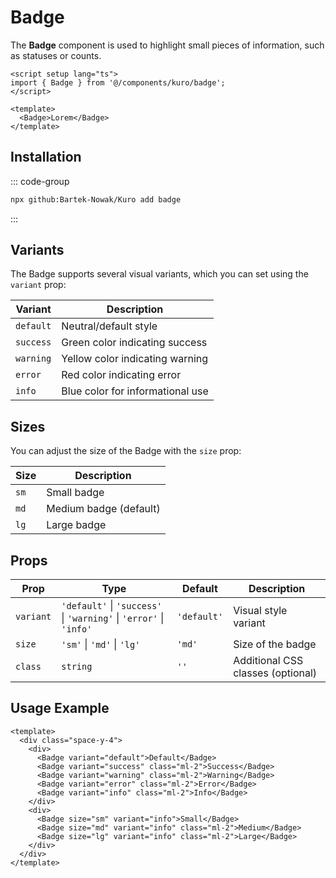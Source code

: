 # Badge

The **Badge** component is used to highlight small pieces of information, such as statuses or counts.

```vue
<script setup lang="ts">
import { Badge } from '@/components/kuro/badge';
</script>

<template>
  <Badge>Lorem</Badge>
</template>
```
## Installation

::: code-group
```bash
npx github:Bartek-Nowak/Kuro add badge
```
:::

## Variants

The Badge supports several visual variants, which you can set using the `variant` prop:

| Variant   | Description                   |
| --------- | -----------------------------|
| `default` | Neutral/default style          |
| `success` | Green color indicating success|
| `warning` | Yellow color indicating warning|
| `error`   | Red color indicating error    |
| `info`    | Blue color for informational use|

## Sizes

You can adjust the size of the Badge with the `size` prop:

| Size   | Description       |
| ------ | ----------------- |
| `sm`   | Small badge       |
| `md`   | Medium badge (default) |
| `lg`   | Large badge       |

## Props

| Prop     | Type                            | Default   | Description                         |
| -------- | -------------------------------| --------- | ----------------------------------|
| `variant`| `'default'` \| `'success'` \| `'warning'` \| `'error'` \| `'info'` | `'default'` | Visual style variant               |
| `size`   | `'sm'` \| `'md'` \| `'lg'`     | `'md'`    | Size of the badge                  |
| `class`  | `string`                       | `''`      | Additional CSS classes (optional)  |

## Usage Example

```vue
<template>
  <div class="space-y-4">
    <div>
      <Badge variant="default">Default</Badge>
      <Badge variant="success" class="ml-2">Success</Badge>
      <Badge variant="warning" class="ml-2">Warning</Badge>
      <Badge variant="error" class="ml-2">Error</Badge>
      <Badge variant="info" class="ml-2">Info</Badge>
    </div>
    <div>
      <Badge size="sm" variant="info">Small</Badge>
      <Badge size="md" variant="info" class="ml-2">Medium</Badge>
      <Badge size="lg" variant="info" class="ml-2">Large</Badge>
    </div>
  </div>
</template>
```